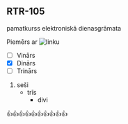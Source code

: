 ## RTR-105
pamatkurss elektroniskā dienasgrāmata

Piemērs ar ![linku](https://myoctocat.com/assets/images/base-octocat.svg) 

- [ ] Vinārs
- [x] Dinārs
- [ ] Trinārs

1. seši
   - trīs
     * divi

:+1::+1::+1::+1::+1::+1::+1::+1::+1::+1:
